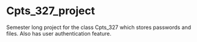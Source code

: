 # Cpts_327_project
Semester long project for the class Cpts_327 which stores passwords and files. Also has user authentication feature.
